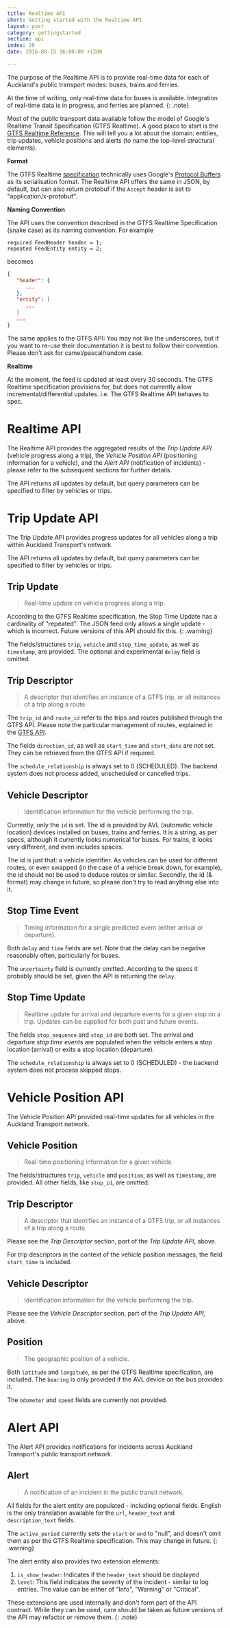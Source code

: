 ```yaml
---
title: Realtime API
short: Getting started with the Realtime API
layout: post
category: gettingstarted
section: api
index: 20
date: 2016-08-15 16:00:00 +1200

---
```


The purpose of the Realtime API is to provide real-time data for each of Auckland's public transport modes: buses, trains and ferries.

At the time of writing, only real-time data for buses is available. Integration of real-time data is in progress, and ferries are planned.
{: .note}

Most of the public transport data available follow the model of Google's Realtime Transit Specification (GTFS Realtime). A good place to start is the [GTFS Realtime Reference](https://developers.google.com/transit/gtfs-realtime/reference/). This will tell you a lot about the domain: entities, trip updates, vehicle positions and alerts (to name the top-level structural elements).

**Format**

The GTFS Realtime [specification](https://github.com/google/transit/blob/master/gtfs-realtime/proto/gtfs-realtime.proto) technically uses Google's [Protocol Buffers](https://developers.google.com/protocol-buffers/) as its serialisation format. The Realtime API offers the same in JSON, by default, but can also return protobuf if the `Accept` header is set to "application/x-protobuf".

**Naming Convention**

The API uses the convention described in the GTFS Realtime Specification (snake case) as its naming convention. For example

```
required FeedHeader header = 1;
repeated FeedEntity entity = 2;
```

becomes

```json
{
   "header": {
      ...
   },
   "entity": [
      ...
   ]
   ...
}
```

The same applies to the GTFS API: You may not like the underscores, but if you want to re-use their documentation it is best to follow their convention. Please don’t ask for camel/pascal/random case.

**Realtime**

At the moment, the feed is updated at least every 30 seconds. The GTFS Realtime specification provisions for, but does not currently allow incremental/differential updates. i.e. The GTFS Realtime API behaves to spec.

# Realtime API

The Realtime API provides the aggregated results of the *Trip Update API* (vehicle progress along a trip), the *Vehicle Position API* (positioning information for a vehicle), and the *Alert API* (notification of incidents) - please refer to the subsequent sections for further details.

The API returns all updates by default, but query parameters can be specified to filter by vehicles or trips.

# Trip Update API

The Trip Update API provides progress updates for all vehicles along a trip within Auckland Transport's network.

The API returns all updates by default, but query parameters can be specified to filter by vehicles or trips.

## Trip Update

> Real-time update on vehicle progress along a trip.

According to the GTFS Realtime specification, the Stop Time Update has a cardinality of "repeated". The JSON feed only allows a single update - which is incorrect. Future versions of this API should fix this.
{: .warning}

The fields/structures `trip`, `vehicle` and `stop_time_update`, as well as `timestamp`, are provided. The optional and experimental `delay` field is omitted.

## Trip Descriptor

> A descriptor that identifies an instance of a GTFS trip, or all instances of a trip along a route.

The `trip_id` and `route_id` refer to the trips and routes published through the GTFS API. Please note the particular management of routes, explained in the [GTFS API](../gtfs-api/).

The fields `direction_id`, as well as `start_time` and `start_date` are not set. They can be retrieved from the GTFS API if required.

The `schedule_relationship` is always set to 0 (SCHEDULED). The backend system does not process added, unscheduled or cancelled trips.

## Vehicle Descriptor

> Identification information for the vehicle performing the trip.

Currently, only the `id` is set. The id is provided by AVL (automatic vehicle location) devices installed on buses, trains and ferries. It is a string, as per specs, although it currently looks numerical for buses. For trains, it looks very different, and even includes spaces. 

The id is just that: a vehicle identifier. As vehicles can be used for different routes, or even swapped (in the case of a vehicle break down, for example), the id should not be used to deduce routes or similar. Secondly, the id (& format) may change in future, so please don't try to read anything else into it.

## Stop Time Event

> Timing information for a single predicted event (either arrival or departure).

Both `delay` and `time` fields are set. Note that the delay can be negative reasonably often, particularly for buses.

The `uncertainty` field is currently omitted. According to the specs it probably should be set, given the API is returning the `delay`.

## Stop Time Update

> Realtime update for arrival and departure events for a given stop on a trip. Updates can be supplied for both past and future events.

The fields `stop_sequence` and `stop_id` are both set. The arrival and departure *stop time event*s are populated when the vehicle enters a stop location (arrival) or exits a stop location (departure).

The `schedule_relationship` is always set to 0 (SCHEDULED) - the backend system does not process skipped stops.

# Vehicle Position API

The Vehicle Position API provided real-time updates for all vehicles in the Auckland Transport network.

## Vehicle Position

> Real-time positioning information for a given vehicle.

The fields/structures `trip`, `vehicle` and `position`, as well as `timestamp`, are provided. All other fields, like `stop_id`, are omitted.

## Trip Descriptor

> A descriptor that identifies an instance of a GTFS trip, or all instances of a trip along a route.

Please see the *Trip Descriptor* section, part of the *Trip Update API*, above.

For trip descriptors in the context of the vehicle position messages, the field `start_time` is included.
 
## Vehicle Descriptor

> Identification information for the vehicle performing the trip.

Please see the *Vehicle Descriptor* section, part of the *Trip Update API*, above.

## Position

> The geographic position of a vehicle.

Both `latitude` and `longitude`, as per the GTFS Realtime specification, are included. The `bearing` is only provided if the AVL device on the bus provides it.

The `odometer` and `speed` fields are currently not provided.

# Alert API

The Alert API provides notifications for incidents across Auckland Transport's public transport network.

## Alert

> A notification of an incident in the public transit network.

All fields for the alert entity are populated - including optional fields. English is the only translation available for the `url`, `header_text` and `description_text` fields.

The `active_period` currently sets the `start` or `end` to "null", and doesn't omit them as per the GTFS Realtime specification. This may change in future.
{: .warning}

The alert entity also provides two extension elements:

1. `is_show_header`: Indicates if the `header_text` should be displayed
2. `level`: This field indicates the severity of the incident - similar to log entries. The value can be either of "Info", "Warning" or "Critical".

These extensions are used internally and don't form part of the API contract. While they can be used, care should be taken as future versions of the API may refactor or remove them.
{: .note}
